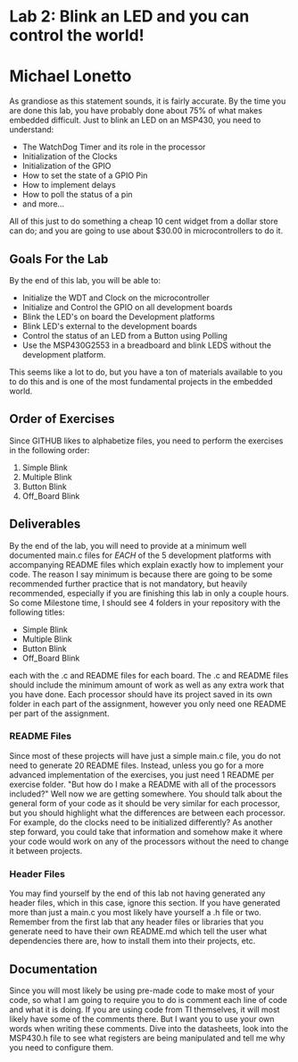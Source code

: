 # Lab 2: Blink an LED and you can control the world!
# Michael Lonetto
As grandiose as this statement sounds, it is fairly accurate. By the time you are done this lab, you have probably done about 75% of what makes embedded difficult. Just to blink an LED on an MSP430, you need to understand:
* The WatchDog Timer and its role in the processor
* Initialization of the Clocks
* Initialization of the GPIO
* How to set the state of a GPIO Pin
* How to implement delays
* How to poll the status of a pin
* and more...

All of this just to do something a cheap 10 cent widget from a dollar store can do; and you are going to use about $30.00 in microcontrollers to do it.

## Goals For the Lab
By the end of this lab, you will be able to:
* Initialize the WDT and Clock on the microcontroller
* Initialize and Control the GPIO on all development boards
* Blink the LED's on board the Development platforms
* Blink LED's external to the development boards
* Control the status of an LED from a Button using Polling
* Use the MSP430G2553 in a breadboard and blink LEDS without the development platform.

This seems like a lot to do, but you have a ton of materials available to you to do this and is one of the most fundamental projects in the embedded world. 

## Order of Exercises
Since GITHUB likes to alphabetize files, you need to perform the exercises in the following order:
1. Simple Blink
2. Multiple Blink
3. Button Blink
4. Off_Board Blink

## Deliverables
By the end of the lab, you will need to provide at a minimum well documented main.c files for *EACH* of the 5 development platforms with accompanying README files which explain exactly how to implement your code. The reason I say minimum is because there are going to be some recommended further practice that is not mandatory, but heavily recommended, especially if you are finishing this lab in only a couple hours. So come Milestone time, I should see 4 folders in your repository with the following titles:
* Simple Blink
* Multiple Blink
* Button Blink
* Off_Board Blink

each with the .c and README files for each board. The .c and README files should include the minimum amount of work as well as any extra work that you have done. Each processor should have its project saved in its own folder in each part of the assignment, however you only need one README per part of the assignment.

### README Files
Since most of these projects will have just a simple main.c file, you do not need to generate 20 README files. Instead, unless you go for a more advanced implementation of the exercises, you just need 1 README per exercise folder. "But how do I make a README with all of the processors included?" Well now we are getting somewhere. You should talk about the general form of your code as it should be very similar for each processor, but you should highlight what the differences are between each processor. For example, do the clocks need to be initialized differently? As another step forward, you could take that information and somehow make it where your code would work on any of the processors without the need to change it between projects.


### Header Files
You may find yourself by the end of this lab not having generated any header files, which in this case, ignore this section. If you have generated more than just a main.c you most likely have yourself a .h file or two. Remember from the first lab that any header files or libraries that you generate need to have their own README.md which tell the user what dependencies there are, how to install them into their projects, etc.

## Documentation
Since you will most likely be using pre-made code to make most of your code, so what I am going to require you to do is comment each line of code and what it is doing. If you are using code from TI themselves, it will most likely have some of the comments there. But I want you to use your own words when writing these comments. Dive into the datasheets, look into the MSP430.h file to see what registers are being manipulated and tell me why you need to configure them. 

